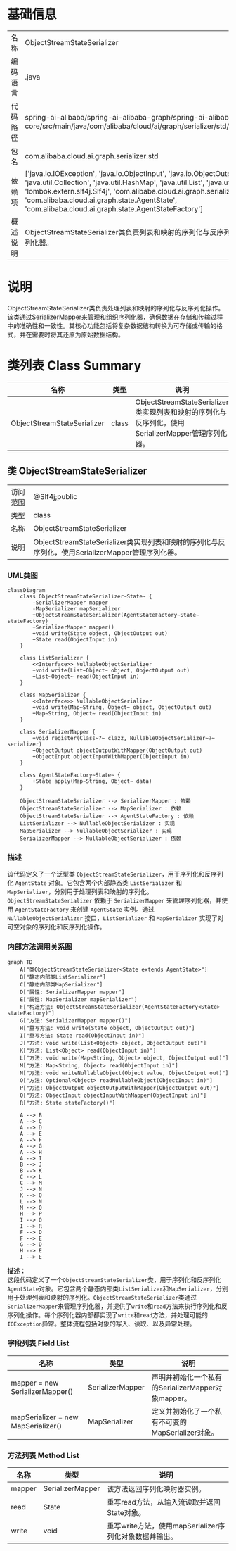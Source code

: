 # 基础信息

|      |      |
|------|------|
| 名称 | ObjectStreamStateSerializer |
| 编码语言 | .java |
| 代码路径 | spring-ai-alibaba/spring-ai-alibaba-graph/spring-ai-alibaba-graph-core/src/main/java/com/alibaba/cloud/ai/graph/serializer/std/ObjectStreamStateSerializer.java |
| 包名 | com.alibaba.cloud.ai.graph.serializer.std |
| 依赖项 | ['java.io.IOException', 'java.io.ObjectInput', 'java.io.ObjectOutput', 'java.util.ArrayList', 'java.util.Collection', 'java.util.HashMap', 'java.util.List', 'java.util.Map', 'lombok.extern.slf4j.Slf4j', 'com.alibaba.cloud.ai.graph.serializer.StateSerializer', 'com.alibaba.cloud.ai.graph.state.AgentState', 'com.alibaba.cloud.ai.graph.state.AgentStateFactory'] |
| 概述说明 | ObjectStreamStateSerializer类负责列表和映射的序列化与反序列化，通过SerializerMapper管理序列化器。 |

# 说明

ObjectStreamStateSerializer类负责处理列表和映射的序列化与反序列化操作。该类通过SerializerMapper来管理和组织序列化器，确保数据在存储和传输过程中的准确性和一致性。其核心功能包括将复杂数据结构转换为可存储或传输的格式，并在需要时将其还原为原始数据结构。

# 类列表 Class Summary

| 名称   | 类型  | 说明 |
|-------|------|-------------|
| ObjectStreamStateSerializer | class | ObjectStreamStateSerializer类实现列表和映射的序列化与反序列化，使用SerializerMapper管理序列化器。 |



## 类 ObjectStreamStateSerializer

|      |      |
|------|------|
| 访问范围 | @Slf4j;public |
| 类型 | class |
| 名称 | ObjectStreamStateSerializer |
| 说明 | ObjectStreamStateSerializer类实现列表和映射的序列化与反序列化，使用SerializerMapper管理序列化器。 |


### UML类图

```mermaid
classDiagram
    class ObjectStreamStateSerializer~State~ {
        -SerializerMapper mapper
        -MapSerializer mapSerializer
        +ObjectStreamStateSerializer(AgentStateFactory~State~ stateFactory)
        +SerializerMapper mapper()
        +void write(State object, ObjectOutput out)
        +State read(ObjectInput in)
    }

    class ListSerializer {
        <<Interface>> NullableObjectSerializer
        +void write(List~Object~ object, ObjectOutput out)
        +List~Object~ read(ObjectInput in)
    }

    class MapSerializer {
        <<Interface>> NullableObjectSerializer
        +void write(Map~String, Object~ object, ObjectOutput out)
        +Map~String, Object~ read(ObjectInput in)
    }

    class SerializerMapper {
        +void register(Class~?~ clazz, NullableObjectSerializer~?~ serializer)
        +ObjectOutput objectOutputWithMapper(ObjectOutput out)
        +ObjectInput objectInputWithMapper(ObjectInput in)
    }

    class AgentStateFactory~State~ {
        +State apply(Map~String, Object~ data)
    }

    ObjectStreamStateSerializer --> SerializerMapper : 依赖
    ObjectStreamStateSerializer --> MapSerializer : 依赖
    ObjectStreamStateSerializer --> AgentStateFactory : 依赖
    ListSerializer --> NullableObjectSerializer : 实现
    MapSerializer --> NullableObjectSerializer : 实现
    SerializerMapper --> NullableObjectSerializer : 依赖
```

### 描述
该代码定义了一个泛型类 `ObjectStreamStateSerializer`，用于序列化和反序列化 `AgentState` 对象。它包含两个内部静态类 `ListSerializer` 和 `MapSerializer`，分别用于处理列表和映射的序列化。`ObjectStreamStateSerializer` 依赖于 `SerializerMapper` 来管理序列化器，并使用 `AgentStateFactory` 来创建 `AgentState` 实例。通过 `NullableObjectSerializer` 接口，`ListSerializer` 和 `MapSerializer` 实现了对可空对象的序列化和反序列化操作。


### 内部方法调用关系图

```mermaid
graph TD
    A["类ObjectStreamStateSerializer<State extends AgentState>"]
    B["静态内部类ListSerializer"]
    C["静态内部类MapSerializer"]
    D["属性: SerializerMapper mapper"]
    E["属性: MapSerializer mapSerializer"]
    F["构造方法: ObjectStreamStateSerializer(AgentStateFactory<State> stateFactory)"]
    G["方法: SerializerMapper mapper()"]
    H["重写方法: void write(State object, ObjectOutput out)"]
    I["重写方法: State read(ObjectInput in)"]
    J["方法: void write(List<Object> object, ObjectOutput out)"]
    K["方法: List<Object> read(ObjectInput in)"]
    L["方法: void write(Map<String, Object> object, ObjectOutput out)"]
    M["方法: Map<String, Object> read(ObjectInput in)"]
    N["方法: void writeNullableObject(Object value, ObjectOutput out)"]
    O["方法: Optional<Object> readNullableObject(ObjectInput in)"]
    P["方法: ObjectOutput objectOutputWithMapper(ObjectOutput out)"]
    Q["方法: ObjectInput objectInputWithMapper(ObjectInput in)"]
    R["方法: State stateFactory()"]

    A --> B
    A --> C
    A --> D
    A --> E
    A --> F
    A --> G
    A --> H
    A --> I
    B --> J
    B --> K
    C --> L
    C --> M
    J --> N
    K --> O
    L --> N
    M --> O
    H --> P
    I --> Q
    I --> R
    F --> D
    F --> E
    G --> D
    H --> E
    I --> E
```

**描述：**  
这段代码定义了一个`ObjectStreamStateSerializer`类，用于序列化和反序列化`AgentState`对象。它包含两个静态内部类`ListSerializer`和`MapSerializer`，分别用于处理列表和映射的序列化。`ObjectStreamStateSerializer`类通过`SerializerMapper`来管理序列化器，并提供了`write`和`read`方法来执行序列化和反序列化操作。每个序列化器内部都实现了`write`和`read`方法，并处理可能的`IOException`异常。整体流程包括对象的写入、读取、以及异常处理。

### 字段列表 Field List

| 名称  | 类型  | 说明 |
|-------|-------|------|
| mapper = new SerializerMapper() | SerializerMapper | 声明并初始化一个私有的SerializerMapper对象mapper。 |
| mapSerializer = new MapSerializer() | MapSerializer | 定义并初始化了一个私有不可变的MapSerializer对象。 |

### 方法列表 Method List

| 名称  | 类型  | 说明 |
|-------|-------|------|
| mapper | SerializerMapper | 该方法返回序列化映射器实例。 |
| read | State | 重写read方法，从输入流读取并返回State对象。 |
| write | void | 重写write方法，使用mapSerializer序列化对象数据并输出。 |




